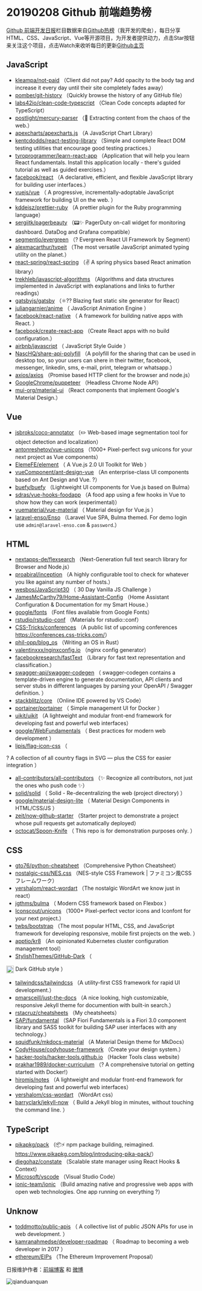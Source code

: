 # 20190208 Github 前端趋势榜

[Github 前端开发日报](http://caibaojian.com/c/news)栏目数据来自[Github热榜](http://news.caibaojian.com/)（我开发的爬虫），每日分享HTML、CSS、JavaScript、Vue等开源项目，为开发者提供动力，点击Star按钮来关注这个项目，点击Watch来收听每日的更新[Github主页](https://github.com/kujian/githubTrending)
## JavaScript

* [kleampa/not-paid](https://github.com/kleampa/not-paid) （Client did not pay? Add opacity to the body tag and increase it every day until their site completely fades away）
* [pomber/git-history](https://github.com/pomber/git-history) （Quickly browse the history of any GitHub file）
* [labs42io/clean-code-typescript](https://github.com/labs42io/clean-code-typescript) （Clean Code concepts adapted for TypeScript）
* [postlight/mercury-parser](https://github.com/postlight/mercury-parser) （&#x1f4dc; Extracting content from the chaos of the web.）
* [apexcharts/apexcharts.js](https://github.com/apexcharts/apexcharts.js) （A JavaScript Chart Library）
* [kentcdodds/react-testing-library](https://github.com/kentcdodds/react-testing-library) （Simple and complete React DOM testing utilities that encourage good testing practices.）
* [tyroprogrammer/learn-react-app](https://github.com/tyroprogrammer/learn-react-app) （Application that will help you learn React fundamentals. Install this application locally - there's guided tutorial as well as guided exercises.）
* [facebook/react](https://github.com/facebook/react) （A declarative, efficient, and flexible JavaScript library for building user interfaces.）
* [vuejs/vue](https://github.com/vuejs/vue) （
        A progressive, incrementally-adoptable JavaScript framework for building UI on the web.
      ）
* [kddeisz/prettier-ruby](https://github.com/kddeisz/prettier-ruby) （A prettier plugin for the Ruby programming language）
* [sergiitk/pagerbeauty](https://github.com/sergiitk/pagerbeauty) （&#x1f4df;✨ PagerDuty on-call widget for monitoring dashboard. DataDog and Grafana compatible）
* [segmentio/evergreen](https://github.com/segmentio/evergreen) （? Evergreen React UI Framework by Segment）
* [alexmacarthur/typeit](https://github.com/alexmacarthur/typeit) （The most versatile JavaScript animated typing utility on the planet.）
* [react-spring/react-spring](https://github.com/react-spring/react-spring) （✌️ A spring physics based React animation library）
* [trekhleb/javascript-algorithms](https://github.com/trekhleb/javascript-algorithms) （Algorithms and data structures implemented in JavaScript with explanations and links to further readings）
* [gatsbyjs/gatsby](https://github.com/gatsbyjs/gatsby) （⚛️?? Blazing fast static site generator for React）
* [juliangarnier/anime](https://github.com/juliangarnier/anime) （
        JavaScript Animation Engine
      ）
* [facebook/react-native](https://github.com/facebook/react) （
        A framework for building native apps with React.
      ）
* [facebook/create-react-app](https://github.com/facebook/create-react-app) （Create React apps with no build configuration.）
* [airbnb/javascript](https://github.com/airbnb/javascript) （
        JavaScript Style Guide
      ）
* [NascHQ/share-api-polyfill](https://github.com/NascHQ/share-api-polyfill) （A polyfill for the sharing that can be used in desktop too, so your users can shere in their twitter, facebook, messenger, linkedin, sms, e-mail, print, telegram or whatsapp.）
* [axios/axios](https://github.com/axios/axios) （Promise based HTTP client for the browser and node.js）
* [GoogleChrome/puppeteer](https://github.com/GoogleChrome/puppeteer) （Headless Chrome Node API）
* [mui-org/material-ui](https://github.com/mui-org/material-ui) （React components that implement Google's Material Design.）

## Vue

* [jsbroks/coco-annotator](https://github.com/jsbroks/coco-annotator) （✏️ Web-based image segmentation tool for object detection and localization）
* [antonreshetov/vue-unicons](https://github.com/antonreshetov/vue-unicons) （1000+ Pixel-perfect svg unicons for your next project as Vue components）
* [ElemeFE/element](https://github.com/ElemeFE/element) （
        A Vue.js 2.0 UI Toolkit for Web
      ）
* [vueComponent/ant-design-vue](https://github.com/vueComponent/ant-design-vue) （An enterprise-class UI components based on Ant Design and Vue. ?）
* [buefy/buefy](https://github.com/buefy/buefy) （Lightweight UI components for Vue.js based on Bulma）
* [sdras/vue-hooks-foodapp](https://github.com/sdras/vue-hooks-foodapp) （A food app using a few hooks in Vue to show how they can work (experimental)）
* [vuematerial/vue-material](https://github.com/vuematerial/vue-material) （
        Material design for Vue.js
      ）
* [laravel-enso/Enso](https://github.com/laravel-enso/Enso) （Laravel Vue SPA, Bulma themed. For demo login use `admin@laravel-enso.com` &amp; `password`.）

## HTML

* [nextapps-de/flexsearch](https://github.com/nextapps-de/flexsearch) （Next-Generation full text search library for Browser and Node.js）
* [proabiral/inception](https://github.com/proabiral/inception) （A highly configurable tool to check for whatever you like against any number of hosts.）
* [wesbos/JavaScript30](https://github.com/wesbos/JavaScript30) （
        30 Day Vanilla JS Challenge
      ）
* [JamesMcCarthy79/Home-Assistant-Config](https://github.com/JamesMcCarthy79/Home-Assistant-Config) （Home Assistant Configuration &amp; Documentation for my Smart House.）
* [google/fonts](https://github.com/google/fonts) （Font files available from Google Fonts）
* [rstudio/rstudio-conf](https://github.com/rstudio/rstudio-conf) （Materials for rstudio::conf）
* [CSS-Tricks/conferences](https://github.com/CSS-Tricks/conferences) （A public list of upcoming conferences <a href="https://conferences.css-tricks.com/" rel="nofollow">https://conferences.css-tricks.com/</a>）
* [phil-opp/blog_os](https://github.com/phil-opp/blog_os) （Writing an OS in Rust）
* [valentinxxx/nginxconfig.io](https://github.com/valentinxxx/nginxconfig.io) （nginx config generator）
* [facebookresearch/fastText](https://github.com/facebookresearch/fastText) （Library for fast text representation and classification.）
* [swagger-api/swagger-codegen](https://github.com/swagger-api/swagger-codegen) （
        swagger-codegen contains a template-driven engine to generate documentation, API clients and server stubs in different languages by parsing your OpenAPI / Swagger definition.
      ）
* [stackblitz/core](https://github.com/stackblitz/core) （Online IDE powered by VS Code）
* [portainer/portainer](https://github.com/portainer/portainer) （
        Simple management UI for Docker
      ）
* [uikit/uikit](https://github.com/uikit/uikit) （A lightweight and modular front-end framework for developing fast and powerful web interfaces）
* [google/WebFundamentals](https://github.com/google/WebFundamentals) （
        Best practices for modern web development
      ）
* [lipis/flag-icon-css](https://github.com/lipis/flag-icon-css) （
        
? A collection of all country flags in SVG — plus the CSS for easier integration
      ）
* [all-contributors/all-contributors](https://github.com/all-contributors/all-contributors) （✨ Recognize all contributors, not just the ones who push code ✨）
* [solid/solid](https://github.com/solid/solid) （
        Solid - Re-decentralizing the web (project directory)
      ）
* [google/material-design-lite](https://github.com/google/material-design-lite) （
        Material Design Components in HTML/CSS/JS
      ）
* [zeit/now-github-starter](https://github.com/zeit/now-github-starter) （Starter project to demonstrate a project whose pull requests get automatically deployed）
* [octocat/Spoon-Knife](https://github.com/octocat/Spoon-Knife) （
        This repo is for demonstration purposes only.
      ）

## CSS

* [gto76/python-cheatsheet](https://github.com/gto76/python-cheatsheet) （Comprehensive Python Cheatsheet）
* [nostalgic-css/NES.css](https://github.com/nostalgic-css/NES.css) （NES-style CSS Framework | ファミコン風CSSフレームワーク）
* [yershalom/react-wordart](https://github.com/yershalom/react-wordart) （The nostalgic WordArt we know just in react）
* [jgthms/bulma](https://github.com/jgthms/bulma) （
        Modern CSS framework based on Flexbox
      ）
* [Iconscout/unicons](https://github.com/Iconscout/unicons) （1000+ Pixel-perfect vector icons and Iconfont for your next project.）
* [twbs/bootstrap](https://github.com/twbs/bootstrap) （The most popular HTML, CSS, and JavaScript framework for developing responsive, mobile first projects on the web.
      ）
* [apptio/kr8](https://github.com/apptio/kr8) （An opinionated Kubernetes cluster configuration management tool）
* [StylishThemes/GitHub-Dark](https://github.com/StylishThemes/GitHub-Dark) （
        
<img class="emoji" title=":octocat:" alt=":octocat:" src="https://assets-cdn.github.com/images/icons/emoji/octocat.png" height="20" width="20" align="absmiddle"> Dark GitHub style
      ）
* [tailwindcss/tailwindcss](https://github.com/tailwindcss/tailwindcss) （A utility-first CSS framework for rapid UI development.）
* [pmarsceill/just-the-docs](https://github.com/pmarsceill/just-the-docs) （A nice looking, high customizable, responsive Jekyll theme for documention with built-in search.）
* [rstacruz/cheatsheets](https://github.com/rstacruz/cheatsheets) （My cheatsheets）
* [SAP/fundamental](https://github.com/SAP/fundamental) （SAP Fiori Fundamentals is a Fiori 3.0 component library and SASS toolkit for building SAP user interfaces with any technology.）
* [squidfunk/mkdocs-material](https://github.com/squidfunk/mkdocs-material) （A Material Design theme for MkDocs）
* [CodyHouse/codyhouse-framework](https://github.com/CodyHouse/codyhouse-framework) （Create your design system.）
* [hacker-tools/hacker-tools.github.io](https://github.com/hacker-tools/hacker-tools.github.io) （Hacker Tools class website）
* [prakhar1989/docker-curriculum](https://github.com/prakhar1989/docker-curriculum) （? A comprehensive tutorial on getting started with Docker!）
* [hiromis/notes](https://github.com/hiromis/notes) （A lightweight and modular front-end framework for developing fast and powerful web interfaces）
* [yershalom/css-wordart](https://github.com/yershalom/css-wordart) （WordArt css）
* [barryclark/jekyll-now](https://github.com/barryclark/jekyll-now) （
        Build a Jekyll blog in minutes, without touching the command line.
      ）

## TypeScript

* [pikapkg/pack](https://github.com/pikapkg/pack) （&#x1f4e6;⚡️ npm package building, reimagined. <a href="https://www.pikapkg.com/blog/introducing-pika-pack/" rel="nofollow">https://www.pikapkg.com/blog/introducing-pika-pack/</a>）
* [diegohaz/constate](https://github.com/diegohaz/constate) （Scalable state manager using React Hooks &amp; Context）
* [Microsoft/vscode](https://github.com/Microsoft/vscode) （Visual Studio Code）
* [ionic-team/ionic](https://github.com/ionic-team/ionic) （Build amazing native and progressive web apps with open web technologies. One app running on everything ?）

## Unknow

* [toddmotto/public-apis](https://github.com/toddmotto/public-apis) （
        A collective list of public JSON APIs for use in web development.
      ）
* [kamranahmedse/developer-roadmap](https://github.com/kamranahmedse/developer-roadmap) （
        Roadmap to becoming a web developer in 2017
      ）
* [ethereum/EIPs](https://github.com/ethereum/EIPs) （The Ethereum Improvement Proposal）


日报维护作者：[前端博客](http://caibaojian.com/) 和 [微博](http://caibaojian.com/go/weibo)

![qianduanquan](https://user-images.githubusercontent.com/3055447/38468989-651132ac-3b80-11e8-8e6b-15122322a9d7.png)